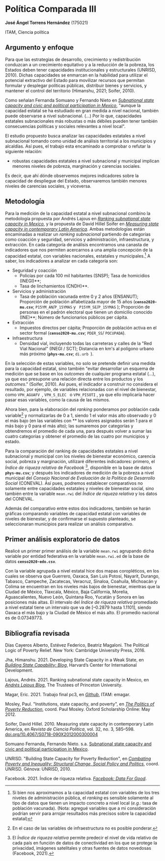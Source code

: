 # Política Comparada III

**José Ángel Torrens Hernández** (175021)

ITAM, Ciencia política

## Argumento y enfoque

Para que las estrategias de desarrollo, crecimiento y redistribución conduzcan a un crecimiento equitativo y a la reducción de la pobreza, los Estados deben tener  capacidades institucionales y estructurales (UNRISD, 2010). Dichas capacidades se enmarcan en la habilidad para utilizar el potencial extractivo del Estado para movilizar recursos que permitan formular y desplegar políticas públicas, distribuir bienes y servicios, y mantener el control  del territorio (Himanshu, 2021; Soifer, 2010). 

Como señalan Fernanda Somuano y Fernando Nieto en *[Subnational state capacity and civic and political participation in Mexico](https://www.ippapublicpolicy.org/file/paper/594d7107abda2.pdf)*, "aunque la capacidad estatal se ha estudiado en gran medida a nivel nacional, también puede observarse a nivel subnacional. (…) Por lo que,  capacidades estatales subnacionales más robustas o más débiles pueden tener también consecuencias políticas y sociales relevantes a nivel local".

El estudio propuesto busca analizar las capacidades estatales a nivel subnacional tomando  como unidad de análisis territorial a los municipios y alcaldías. Así pues, el trabajo esta encaminado a comprobar o refutar la siguiente relación:

* robustas capacidades estatales a nivel subnacional y municipal implican menores niveles de pobreza, marginación y carencias sociales.

Es decir, que ahí dónde observemos mejores indicadores sobre la capacidad de despliegue del Estado, observaremos también menores niveles de carencias sociales, y viceversa. 

## Metodología 

Para la medición de la capacidad estatal a nivel subnacional combino la metodología propuesta por Andrés Lajous en *[Ranking subnational state capacity in Mexico]((https://scholar.princeton.edu/alajous/blog/ranking-subnational-state-capacity-mexico))*, y la propuesta de David Hillel Soifer en  *[Measuring state capacity in contemporary Latin America](http://dx.doi.org/10.4067/S0718-090X2012000300004 )*. Ambas metodologías están encaminadas a realizar un *ranking subnacional* partiendo de categorías como coacción y seguridad, servicios y administración, infraestructura, y extracción. En cada categoría de análisis encontramos una canasta de indicadores que nos permiten acercarnos a una amplia concepción de la capacidad estatal, con variables nacionales, estatales y municipales.[^1]  A saber, los indicadores a analizar en cada categoría son:

- Seguridad y coacción
  - Policías por cada 100 mil habitantes (SNSP); Tasa de homicidios (INEGI)**;
  - Tasa de linchamientos (CNDH)**.
- Servicios y administración
  - Tasa de población vacunada entre 0 y 2 años (ENSANUT); Proporción de población alfabetizada mayor de 15 años (**``censo2020-mu.csv``**; ``P15YM_AN``/``P_15YMAS`` y `` P15YM_SE``/``P_15YMAS`` ); Proporción de personas en el padrón electoral que tienen un domicilio conocido (INE)**; Número de funcionarios públicos per cápita.
- Extracción
  - Impuestos directos per cápita; Proporción de población activa en el sector formal (**``censo2020-mu.csv``**; ``PDER_SS``/ ``POCUPADA``).
- Infraestructura
  - Densidad vial, incluyendo todas las carreteras y calles de la "Red Vial Nacional" (INEGI / SCT); Distancia en km's al polígono urbano más próximo (**``phys-mu.csv``**; ``di.urb ``).

En la selección de estas variables, no solo se pretende definir una medida para la capacidad estatal, sino también "evitar desarrollar un esquema de medición que se base en los *outcomes* de cualquier programa estatal (…), ya que eso presupone una relación directa entre los productos y los *outcomes*." (Soifer, 2010). Así pues, el indicador a construir no considera el resultado, por ejemplo, de variables relacionadas con el nivel de bienestar, como ``VPH_AGUAFV ``, ``VPH_S_ELEC `` o `VPH_PISOTI` , ya que ello implicaría hacer pasar esas variables, como la causa de las mismos.

Ahora bien, para la elaboración del *ranking* ponderamos por población cada variable[^2]  y normalizarlas de 0 a 1, siendo 1 el valor más alto observado y 0 el más bajo (en las variables con ** los valores asignados serán 1 para el más bajo y 0 para el más alto); las sumaremos por categorías y obtendremos el promedio de cada una, para después volver a sumar las cuatro categorías y obtener el promedio de las cuatro por municipios y estado. 

Para la comparación del ranking de capacidades estatales a nivel subnacional y municipal con los niveles de bienestar económico, carencia social, pobreza y marginación, utilizaré diferentes indicadores: primero, el *Índice de riqueza relativa* de *Facebook* [^3], disponible en la base de datos **``phys-mu.csv``**; y después los indicadores de medición de la pobreza a nivel municipal del *Consejo Nacional de Evaluación de la Política de Desarrollo Social* (CONEVAL). Así pues, podremos establecer comparativos no solamente entre capacidades estatales y niveles de bienestar social, sino también entre la variable ``mean.rwi`` del *Índice de riqueza relativa* y los datos del CONEVAL.

Además del comparativo entre estos dos indicadores, también se harán gráficas comparando variables de capacidad estatal con variables de niveles de bienestar, y de confirmarse el supuesto planteado, se seleccionaran municipios para realizar un análisis comparativo.

## Primer análisis exploratorio de datos

Realicé un primer primer análisis de la variable `mean.rwi` agrupando dicha variable por entidad federativa en la variable ``mean.rwi.ed`` de la base de datos **``censo2020-edo.csv``**. 

Con la variable agrupada a nivel estatal hice dos mapas coropléticos, en los cuales se observa que Guerrero, Oaxaca, San Luis Potosí, Nayarit, Durango, Tabasco, Campeche, Zacatecas, Veracruz, Sinaloa, Coahuila, Michoacán y Colima se encuentran en los niveles más bajos de bienestar, mientras que la Ciudad de México, Tlaxcala, México, Baja California, Morelia, Aguascalientes, Nuevo León, Quintana Roo, Yucatán y Sonora en las posiciones más altas. El intervalo del *Índice de riqueza relativa* promediado a nivel estatal tiene un intervalo que va de [–0.2879 hasta 1.1101], siendo Oaxaca el más bajo y la Ciudad de México el más alto. El promedio nacional es de 0.07349773.

## Bibliografía revisada

Días Cayeros Alberto, Estévez Federico, Beatriz Magaloni. The Political Logic of Poverty Relief. New York: Cambridge University Press, 2016.

Jha, Himanshu. 2021. Developing State Capacity in a Weak State, en *[Building State Capability: Blog](https://buildingstatecapability.com/2021/08/22/developing-state-capacity-in-a-weak-state/)*, Harvard’s Center for International Development.

Lajous, Andrés. 2021. Ranking subnational state capacity in Mexico, en *[Andrés Lajous Blog](https://scholar.princeton.edu/alajous/blog/ranking-subnational-state-capacity-mexico)*, The Trustees of Princeton University.

Magar, Eric. 2021. Trabajo final pc3, en *[Github](https://github.com/emagar/pc3/tree/master/final)*, ITAM: emagar.

Mosley, Paul. "Institutions, state capacity, and poverty", en *[The Politics of Poverty Reduction](https://oxford.universitypressscholarship.com/view/10.1093/acprof:oso/9780199692125.001.0001/acprof-9780199692125)*, coord. Paul Mosley. Oxford Scholarship Online: May 2012.

Soifer, David Hillel. 2010. Measuring state capacity in contemporary Latin America, en *Revista de Ciencia Política*, vol. 32, no. 3, 585–598. [doi.org/10.4067/S0718-090X2012000300004](http://dx.doi.org/10.4067/S0718-090X2012000300004 )

Somuano Fernanda, Fernando Nieto. s.a. [Subnational state capacity and civic and political participation in Mexico](https://www.ippapublicpolicy.org/file/paper/594d7107abda2.pdf).

UNRISD. "Building State Capacity for Poverty Reduction", en *[Combating Poverty and Inequality: Structural Change, Social Policy and Politics](https://www.unrisd.org/80256B3C005BCCF9/(httpPublications)/BBA20D83E347DBAFC125778200440AA7?OpenDocument&panel=additional)*, coord. UNRISD. Génova: UNRISD, 2010.

Facebook. 2021. Índice de riqueza relativa. *[Facebook: Data For Good](https://dataforgood.facebook.com/dfg/tools/relative-wealth-index)*.

[^1]: Si bien nos aproximamos a la capacidad estatal con variables de los tres niveles de administración pública, el *ranking* es sensible solamente al tipo de datos que tienen un impacto concreto a nivel local (*e.g.:* tasa de población vacunada). (Nota: agregué variables que a mi consideración podrían servir para arrojar resultados más precisos sobre la capacidad estatal)
[^2]: En el caso de las variables de infraestructura no es posible ponderar.
[^3]: El *Índice de riqueza relativa* permite predecir el nivel de vida relativo de cada país en función de datos de conectividad en los que se protege la privacidad, imágenes satelitales y otras fuentes de datos novedosas (Facebook, 2021).
